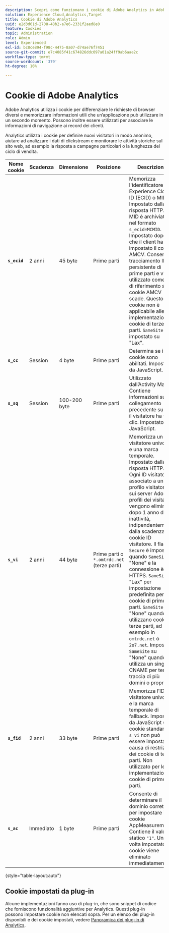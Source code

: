 ```yaml
---
description: Scopri come funzionano i cookie di Adobe Analytics in Adobe Experience Cloud.
solution: Experience Cloud,Analytics,Target
title: Cookie di Adobe Analytics
uuid: e2d3d61d-2708-48b2-a7e6-2331f2aed8e0
feature: Cookies
topic: Administration
role: Admin
level: Experienced
exl-id: bc8ce894-f98c-4475-8a07-d74ae76f7451
source-git-commit: e7c4085f41c674826ddc097a01a24ff9ab6aae2c
workflow-type: tm+mt
source-wordcount: '379'
ht-degree: 16%

---
```


# Cookie di Adobe Analytics

Adobe Analytics utilizza i cookie per differenziare le richieste di browser diversi e memorizzare informazioni utili che un’applicazione può utilizzare in un secondo momento. Possono inoltre essere utilizzati per associare le informazioni di navigazione ai record dei clienti.

Analytics utilizza i cookie per definire nuovi visitatori in modo anonimo, aiutare ad analizzare i dati di clickstream e monitorare le attività storiche sul sito web, ad esempio la risposta a campagne particolari o la lunghezza del ciclo di vendita.

| Nome cookie | Scadenza | Dimensione | Posizione | Descrizione |
| --- | --- | --- | --- | --- |
| **`s_ecid`** | 2 anni | 45 byte | Prime parti | Memorizza l&#39;identificatore Experience Cloud ID (ECID) o MID. Impostato dalla risposta HTTP. Il MID è archiviato nel formato `s_ecid=MCMID`. Impostato dopo che il client ha impostato il cookie AMCV. Consente il tracciamento ID persistente di prime parti e viene utilizzato come ID di riferimento se il cookie AMCV scade. Questo cookie non è applicabile alle implementazioni di cookie di terze parti. `SameSite` è impostato su &quot;Lax&quot;. |
| **`s_cc`** | Session | 4 byte | Prime parti | Determina se i cookie sono abilitati. Impostato da JavaScript. |
| **`s_sq`** | Session | 100-200 byte | Prime parti | Utilizzato dall’Activity Map. Contiene informazioni sul collegamento precedente su cui il visitatore ha fatto clic. Impostato da JavaScript. |
| **`s_vi`** | 2 anni | 44 byte | Prime parti o `*.omtrdc.net` (terze parti) | Memorizza un ID visitatore univoco e una marca temporale. Impostato dalla risposta HTTP. Ogni ID visitatore è associato a un profilo visitatore sui server Adobe. I profili dei visitatori vengono eliminati dopo 1 anno di inattività, indipendentemente dalla scadenza del cookie ID visitatore. Il flag `Secure` è impostato quando `SameSite` è &quot;None&quot; e la connessione è HTTPS. `SameSite` è &quot;Lax&quot; per impostazione predefinita per i cookie di prime parti. `SameSite` è &quot;None&quot; quando si utilizzano cookie di terze parti, ad esempio in `omtrdc.net` o `2o7.net`. Impostare `SameSite` su &quot;None&quot; quando si utilizza un singolo CNAME per tenere traccia di più domini o proprietà. |
| **`s_fid`** | 2 anni | 33 byte | Prime parti | Memorizza l’ID visitatore univoco e la marca temporale di fallback. Impostato da JavaScript se il cookie standard `s_vi` non può essere impostato a causa di restrizioni dei cookie di terze parti. Non utilizzato per le implementazioni di cookie di prime parti. |
| **`s_ac`** | Immediato | 1 byte | Prime parti | Consente di determinare il dominio corretto per impostare i cookie AppMeasurement. Contiene il valore statico `"1"`. Una volta impostato, il cookie viene eliminato immediatamente. |

{style="table-layout:auto"}

## Cookie impostati da plug-in

Alcune implementazioni fanno uso di plug-in, che sono snippet di codice che forniscono funzionalità aggiuntive per Analytics. Questi plug-in possono impostare cookie non elencati sopra. Per un elenco dei plug-in disponibili e dei cookie impostati, vedere [Panoramica dei plug-in di Analytics](https://experienceleague.adobe.com/en/docs/analytics/implementation/vars/plugins/impl-plugins).

